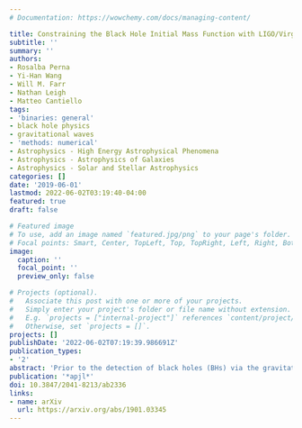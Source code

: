 ```yaml
---
# Documentation: https://wowchemy.com/docs/managing-content/

title: Constraining the Black Hole Initial Mass Function with LIGO/Virgo Observations
subtitle: ''
summary: ''
authors:
- Rosalba Perna
- Yi-Han Wang
- Will M. Farr
- Nathan Leigh
- Matteo Cantiello
tags:
- 'binaries: general'
- black hole physics
- gravitational waves
- 'methods: numerical'
- Astrophysics - High Energy Astrophysical Phenomena
- Astrophysics - Astrophysics of Galaxies
- Astrophysics - Solar and Stellar Astrophysics
categories: []
date: '2019-06-01'
lastmod: 2022-06-02T03:19:40-04:00
featured: true
draft: false

# Featured image
# To use, add an image named `featured.jpg/png` to your page's folder.
# Focal points: Smart, Center, TopLeft, Top, TopRight, Left, Right, BottomLeft, Bottom, BottomRight.
image:
  caption: ''
  focal_point: ''
  preview_only: false

# Projects (optional).
#   Associate this post with one or more of your projects.
#   Simply enter your project's folder or file name without extension.
#   E.g. `projects = ["internal-project"]` references `content/project/deep-learning/index.md`.
#   Otherwise, set `projects = []`.
projects: []
publishDate: '2022-06-02T07:19:39.986691Z'
publication_types:
- '2'
abstract: 'Prior to the detection of black holes (BHs) via the gravitational waves (GWs) that they generate at merger, the presence of BHs was inferred in X-ray binaries, mostly via dynamical measurements, with masses in the range between $\sim $5 and 20 $M_\odot$. The Laser Interferometer Gravitational-Wave Observatory (LIGO) discovery of the first BHs via GWs was surprising in that the two BHs that merged had masses of $35.6_{-3.0}^{+4.8}$ and $30.6_{-4.4}^{+3.0}$ $M_{\odot}$, which are both above the range inferred from X-ray binaries. With 20 BH detections from the first/second observing (O1/O2) runs, the distribution of masses remains generally higher than the X-ray inferred one, while the effective spins are generally lower. This suggests that, at least in part, the GW-detected population might be of dynamical origin rather than produced by the common evolution of field binaries. Here we perform high-resolution N-body simulations of a cluster of isolated BHs with a range of initial mass spectra and upper mass cutoffs, and study the resulting binary mass spectrum resulting from the dynamical interactions. Our clusters have properties that are similar to those of the massive remnants in an OB association $\sim$10 Myr after formation. We perform a likelihood analysis for each of our dynamically formed binary population against the data from the O1 and O2 LIGO/Virgo runs. We find that an initial mass spectrum $M_{\rm BH}$ $\propto M^{−2.35}$ with an upper mass cutoff $M_{\rm max}$ $\sim$ 50 $M_\odot$ is favored by the data, together with a slight preference for a merger rate that increases with redshift.'
publication: '*apjl*'
doi: 10.3847/2041-8213/ab2336
links:
- name: arXiv
  url: https://arxiv.org/abs/1901.03345
---
```

